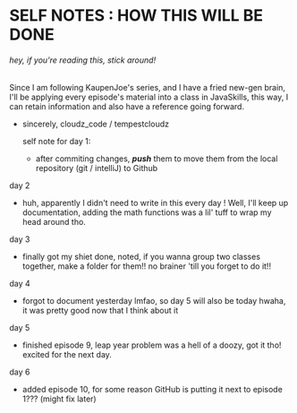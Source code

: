 # SELF NOTES : HOW THIS WILL BE DONE
###### hey, if you're reading this, stick around!

Since I am following KaupenJoe's series, and I have a fried new-gen brain, I'll be applying every episode's material into a class in JavaSkills, this way, I can retain information and also have a reference going forward.

- sincerely, cloudz_code / tempestcloudz

  self note for day 1:
  - after commiting changes, ***push*** them to move them from the local repository (git / intelliJ) to Github
 
day 2
- huh, apparently I didn't need to write in this every day ! Well, I'll keep up documentation, adding the math functions was a lil' tuff
  to wrap my head around tho.

day 3
- finally got my shiet done, noted, if you wanna group two classes together, make a folder for them!! no brainer 'till you forget to do it!!

day 4
- forgot to document yesterday lmfao, so day 5 will also be today hwaha, it was pretty good now that I think about it

day 5
- finished episode 9, leap year problem was a hell of a doozy, got it tho! excited for the next day.

day 6
- added episode 10, for some reason GitHub is putting it next to episode 1??? (might fix later)
